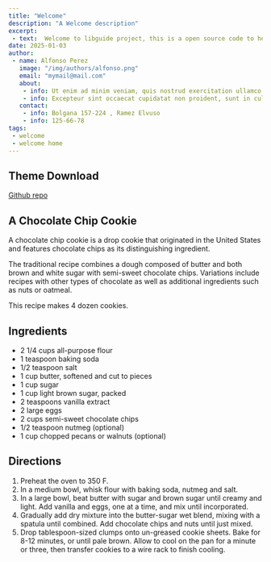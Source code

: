 ```yaml
---
title: "Welcome"
description: "A Welcome description"
excerpt:
 - text:  Welcome to libguide project, this is a open source code to help who need build and develop libguide site with low cost.
date: 2025-01-03
author: 
 - name: Alfonso Perez
   image: "/img/authors/alfonso.png"
   email: "mymail@mail.com"
   about: 
    - info: Ut enim ad minim veniam, quis nostrud exercitation ullamco laboris nisi ut aliquip ex ea commodo consequat
    - info: Excepteur sint occaecat cupidatat non proident, sunt in culpa qui officia deserunt mollit anim id est laborum.
   contact: 
    - info: Bolgana 157-224 , Ramez Elvuso
    - info: 125-66-78
tags:
 - welcome
 - welcome home
---
```

## Theme Download 
[Github repo](https://github.com/adamdjbrett/11ty-research-guide)

## A Chocolate Chip Cookie
A chocolate chip cookie is a drop cookie that originated in the United States and features chocolate chips as its distinguishing ingredient.

The traditional recipe combines a dough composed of butter and both brown and white sugar with semi-sweet chocolate chips. Variations include recipes with other types of chocolate as well as additional ingredients such as nuts or oatmeal.

This recipe makes 4 dozen cookies.

## Ingredients

* 2 1/4 cups all-purpose flour
* 1 teaspoon baking soda
* 1/2 teaspoon salt
* 1 cup butter, softened and cut to pieces
* 1 cup sugar
* 1 cup light brown sugar, packed
* 2 teaspoons vanilla extract
* 2 large eggs
* 2 cups semi-sweet chocolate chips
* 1/2 teaspoon nutmeg (optional)
* 1 cup chopped pecans or walnuts (optional)

## Directions

1. Preheat the oven to 350 F.
2. In a medium bowl, whisk flour with baking soda, nutmeg and salt.
3. In a large bowl, beat butter with sugar and brown sugar until creamy and light. Add vanilla and eggs, one at a time, and mix until incorporated.
4. Gradually add dry mixture into the butter-sugar wet blend, mixing with a spatula until combined. Add chocolate chips and nuts until just mixed.
5. Drop tablespoon-sized clumps onto un-greased cookie sheets. Bake for 8-12 minutes, or until pale brown. Allow to cool on the pan for a minute or three, then transfer cookies to a wire rack to finish cooling.
